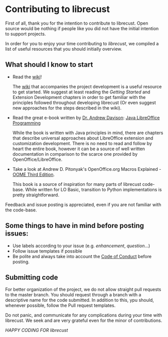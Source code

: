 # Contributing to librecust

First of all, thank you for the intention to contribute to librecust. Open source would be nothing if people like you did not have the initial intention to support projects.

In order for you to enjoy your time contributing to *librecust*, we compiled a list of useful resources that you should initially overview. 

## What should I know to start
* Read the [wiki](https://github.com/eellak/gsoc2018-librecust/wiki)!

  The [wiki](https://github.com/eellak/gsoc2018-librecust/wiki) that accompanies the project development is a useful resource to get started. We suggest at least reading the *Getting Started* and Extension Development chapters in order to get familiar with the principles followed throughout developing librecust (Or even suggest new approaches for the steps described in the wiki).

* Read the great e-book written by [Dr. Andrew Davison](http://fivedots.coe.psu.ac.th/%7Ead/index.html): [Java LibreOffice Programming](http://fivedots.coe.psu.ac.th/%7Ead/jlop/#contents)

  While the book is written with Java principles in mind, there are chapters that describe universal approaches about LibreOffice extension and customization development. There is no need to read and follow by heart the entire book, however it can be a source of well written documentation in comparison to the scarce one provided by OpenOffice/LibreOffice.

* Take a look at Andrew D. Pitonyak's OpenOffice.org Macros Explained - [OOME Third Edition](http://www.pitonyak.org/OOME_3_0.pdf). 

  This book is a source of inspiration for many parts of librecust code-base. While written for LO Basic, transition to Python implementations is pretty straightforward.


Feedback and issue posting is appreciated, even if you are not familiar with the code-base.

## Some things to have in mind before posting issues:

* Use labels according to your issue (e.g. *enhancement*, *question*...)
* Follow issue templates if possible
* Be polite and always take into account the [Code of Conduct](https://github.com/eellak/gsoc2018-librecust/blob/master/CODE_OF_CONDUCT.md) before posting.

## Submitting code
For better organization of the project, we do not allow straight pull requests to the master branch. You should request through a branch with a descriptive name for the code submitted. In addition to this, ypu should, whenever possible, follow the Pull request templates.

Do not panic, and communicate for any complications during your time with librecust. We seek and are very grateful even for the minor of contributions. 

*HAPPY CODING FOR librecust* 
